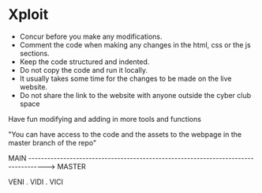 # Xploit

* Concur before you make any modifications.
* Comment the code when making any changes in the html, css or the js sections.
* Keep the code structured and indented.
* Do not copy the code and run it locally.
* It usually takes some time for the changes to be made on the live website.
* Do not share the link to the website with anyone outside the cyber club space

Have fun modifying and adding in more tools and functions

"You can have access to the code and the assets to the webpage in the master branch of the repo"


MAIN -----------------------------------------------------------------------------------> MASTER

VENI . VIDI . VICI
